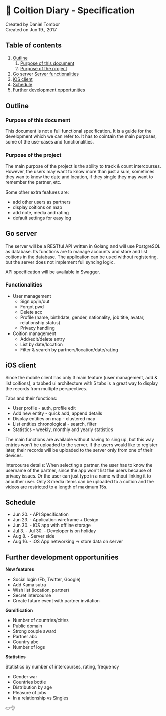# 💏 Coition Diary - Specification

Created by Daniel Tombor<br/>
Created on Jun 19., 2017

## Table of contents
1. [Outline](#outline)
    1. [Purpose of this document](#purpose-of-doc)
    2. [Purpose of the project](#purpose-of-proj)
2. [Go server](#server-spec)
    [Server functionalities](#server-funcs)
3. [iOS client](#mobile-client)
4. [Schedule](#schedule)
5. [Further development opportunities](#furhter-dev)

## <a name="outline"></a>Outline

### <a name="purpose-of-doc"></a>Purpose of this document

This document is not a full functional specification.
It is a guide for the development which we can refer to.
It has to cointain the main purposes, some of the use-cases and functionalities.

### <a name="purpose-of-proj"></a>Purpose of the project

The main purpose of the project is the ability to track & count intercourses.
However, the users may want to know more than just a sum, sometimes they wan to know the date and location, if they single they may want to remember the partner, etc.

Some other extra features are:
* add other users as partners
* display coitions on map
* add note, media and rating
* default settings for easy log

## <a name="server-spec"></a>Go server

The server will be a RESTful API written in Golang and will use PostgreSQL as database.
Its functions are to manage accounts and store and list coitions in the database.
The application can be used without registering, but the server does not implement full syncing logic.

API specification will be available in Swagger.

### <a name="server-funcs"></a>Functionalities

* User management 
    * Sign up/in/out 
    * Forgot pwd
    * Delete acc
    * Profile (name, birthdate, gender, nationality, job title, avatar, relationship status)
    * Privacy handling
* Coition management
    * Add/edit/delete entry
    * List by date/location
    * Filter & search by partners/location/date/rating

## <a name="mobile-client"></a>iOS client

Since the mobile client has only 3 main feature (user management, add & list coitions), a tabbed ui architecture with 5 tabs is a great way to display the records from multiple perspectives. 

Tabs and their functions:
* User profile - auth, profile edit
* Add new entity - quick add, append details
* Display entities on map - clustered map
* List entities chronological - search, filter
* Statistics - weekly, monthly and yearly statistics

The main functions are available without having to sing up, but this way entries won't be uploaded to the server.
If the users would like to register later, their records will be uploaded to the server only from one of their devices.

Intercourse details: When selecting a partner, the user has to know the username of the partner, since the app won't list the users because of privacy issues. Or the user can just type in a name without linking it to anouther user.
Only 3 media items can be uploaded to a coition and the videos are restricted to a length of maximum 15s.

## <a name="schedule"></a>Schedule

* Jun 20. - API Specification
* Jun 23. - Application wireframe + Design
* Jun 30. - iOS app with offline storage
* Jul 3. - Jul 30. - Developer is on holiday
* Aug 8. - Server side
* Aug 16. - iOS App networking -> store data on server

## <a name="furhter-dev"></a>Further development opportunities

**New features**

* Social login (Fb, Twitter, Google)
* Add Kama sutra
* Wish list (location, partner)
* Secret intercourse
* Create future event with partner invitation

**Gamification**

* Number of countries/cities
* Public domain
* Strong couple award
* Partner abc
* Country abc
* Number of logs

**Statistics**

Statistics by number of intercourses, rating, frequency

* Gender war
* Countries bottle
* Distribution by age 
* Pleasure of jobs
* In a relationship vs Singles


👉👌